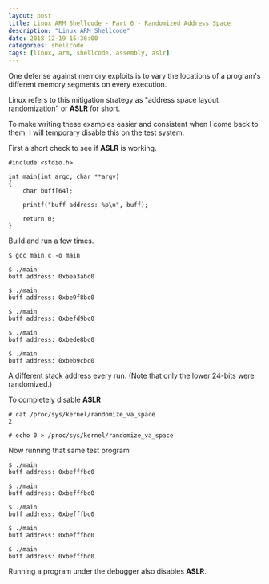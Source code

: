 ```yaml
---
layout: post
title: Linux ARM Shellcode - Part 6 - Randomized Address Space
description: "Linux ARM Shellcode"
date: 2018-12-19 15:30:00
categories: shellcode
tags: [linux, arm, shellcode, assembly, aslr]
---
```


One defense against memory exploits is to vary the locations of a program's different memory segments on every execution.

Linux refers to this mitigation strategy as "address space layout randomization" or **ASLR** for short.

To make writing these examples easier and consistent when I come back to them, I will temporary disable this on the test system.

First a short check to see if **ASLR** is working.

	#include <stdio.h>

	int main(int argc, char **argv)
	{
	    char buff[64];

	    printf("buff address: %p\n", buff);

	    return 0;
	}


Build and run a few times.

	$ gcc main.c -o main

	$ ./main
	buff address: 0xbea3abc0

	$ ./main
	buff address: 0xbe9f8bc0

	$ ./main
	buff address: 0xbefd9bc0

	$ ./main
	buff address: 0xbede8bc0

	$ ./main
	buff address: 0xbeb9cbc0

A different stack address every run. (Note that only the lower 24-bits were randomized.)

To completely disable **ASLR**

    # cat /proc/sys/kernel/randomize_va_space
	2

	# echo 0 > /proc/sys/kernel/randomize_va_space
	
Now running that same test program

	$ ./main
	buff address: 0xbefffbc0
	
	$ ./main
	buff address: 0xbefffbc0

	$ ./main
	buff address: 0xbefffbc0
	
	$ ./main
	buff address: 0xbefffbc0
	
	$ ./main
	buff address: 0xbefffbc0

Running a program under the debugger also disables **ASLR**.
	